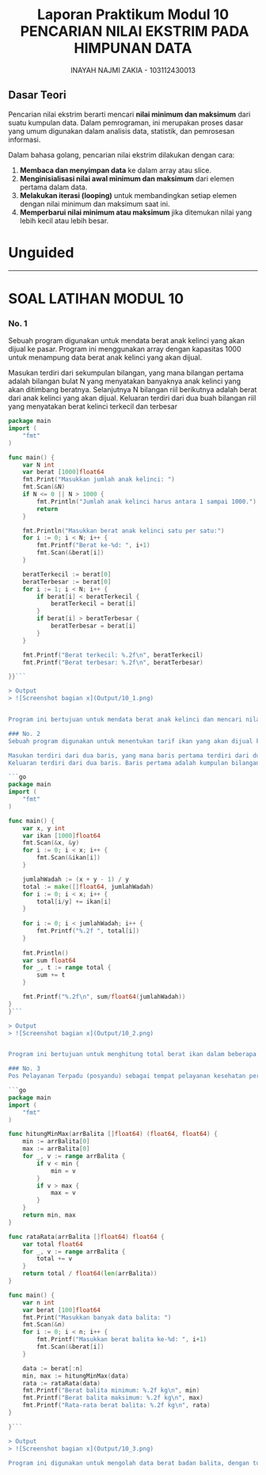 # <h1 align="center">Laporan Praktikum Modul 10 <br>  PENCARIAN NILAI EKSTRIM PADA HIMPUNAN DATA</h1>
<p align="center">INAYAH NAJMI ZAKIA - 103112430013</p>

## Dasar Teori
Pencarian nilai ekstrim berarti mencari **nilai minimum dan maksimum** dari suatu kumpulan data. Dalam pemrograman, ini merupakan proses dasar yang umum digunakan dalam analisis data, statistik, dan pemrosesan informasi.

Dalam bahasa golang, pencarian nilai ekstrim dilakukan dengan cara:
1. **Membaca dan menyimpan data** ke dalam array atau slice.
2. **Menginisialisasi nilai awal minimum dan maksimum** dari elemen pertama dalam data.
3. **Melakukan iterasi (looping)** untuk membandingkan setiap elemen dengan nilai minimum dan maksimum saat ini.
4. **Memperbarui nilai minimum atau maksimum** jika ditemukan nilai yang lebih kecil atau lebih besar.
# Unguided
___
# SOAL LATIHAN MODUL 10
### No. 1
Sebuah program digunakan untuk mendata berat anak kelinci yang akan dijual ke pasar. Program ini menggunakan array dengan kapasitas 1000 untuk menampung data berat anak kelinci yang akan dijual. 

Masukan terdiri dari sekumpulan bilangan, yang mana bilangan pertama adalah bilangan bulat N yang menyatakan banyaknya anak kelinci yang akan ditimbang beratnya. Selanjutnya N bilangan riil berikutnya adalah berat dari anak kelinci yang akan dijual. 
Keluaran terdiri dari dua buah bilangan riil yang menyatakan berat kelinci terkecil dan terbesar

```go
package main
import (
    "fmt"
)

func main() {
    var N int
    var berat [1000]float64
    fmt.Print("Masukkan jumlah anak kelinci: ")
    fmt.Scan(&N)
    if N <= 0 || N > 1000 {
        fmt.Println("Jumlah anak kelinci harus antara 1 sampai 1000.")
        return
    }

    fmt.Println("Masukkan berat anak kelinci satu per satu:")
    for i := 0; i < N; i++ {
        fmt.Printf("Berat ke-%d: ", i+1)
        fmt.Scan(&berat[i])
    }

    beratTerkecil := berat[0]
    beratTerbesar := berat[0]
    for i := 1; i < N; i++ {
        if berat[i] < beratTerkecil {
            beratTerkecil = berat[i]
        }
        if berat[i] > beratTerbesar {
            beratTerbesar = berat[i]
        }
    }

    fmt.Printf("Berat terkecil: %.2f\n", beratTerkecil)
    fmt.Printf("Berat terbesar: %.2f\n", beratTerbesar)

}}```

> Output
> ![Screenshot bagian x](Output/10_1.png)


Program ini bertujuan untuk mendata berat anak kelinci dan mencari nilai berat terkecil dan terbesar dari data tersebut. Pertama, pengguna diminta memasukkan jumlah anak kelinci (`N`) yang akan ditimbang. Nilai ini divalidasi agar tidak kurang dari 1 dan tidak lebih dari 1000 karena array `berat` hanya menampung maksimal 1000 data. Kemudian, program meminta pengguna menginput berat setiap anak kelinci satu per satu dan menyimpannya ke dalam array. Setelah semua data dimasukkan, program menginisialisasi dua variabel yaitu `beratTerkecil` dan `beratTerbesar` dengan nilai dari elemen pertama array. Proses pencarian nilai ekstrim dilakukan dengan cara membandingkan setiap elemen dalam array. Jika ditemukan nilai yang lebih kecil dari `beratTerkecil`, maka nilainya diperbarui. Begitu juga jika ditemukan nilai lebih besar dari `beratTerbesar`. Setelah iterasi selesai, program mencetak hasil berat terkecil dan terbesar dengan format dua angka di belakang koma.

### No. 2
Sebuah program digunakan untuk menentukan tarif ikan yang akan dijual ke pasar. Program ini menggunakan array dengan kapasitas 1000 untuk menampung data berat ikan yang akan dijual. 

Masukan terdiri dari dua baris, yang mana baris pertama terdiri dari dua bilangan bulat x dan y. Bilangan x menyatakan banyaknya ikan yang akan dijual, sedangkan y adalah banyaknya ikan yang akan dimasukan ke dalam wadah. Baris kedua terdiri dari sejumlah x bilangan riil yang menyatakan banyaknya ikan yang akan dijual. 
Keluaran terdiri dari dua baris. Baris pertama adalah kumpulan bilangan riil yang menyatakan total berat ikan di setiap wadah (jumlah wadah tergantung pada nilai x dan y, urutan ikan yang dimasukan ke dalam wadah sesuai urutan pada masukan baris ke-2). Baris kedua adalah sebuah bilangan riil yang menyatakan berat rata-rata ikan di setiap wadah.

```go
package main
import (
    "fmt"
)

func main() {
    var x, y int
    var ikan [1000]float64
    fmt.Scan(&x, &y)
    for i := 0; i < x; i++ {
        fmt.Scan(&ikan[i])
    }

    jumlahWadah := (x + y - 1) / y
    total := make([]float64, jumlahWadah)
    for i := 0; i < x; i++ {
        total[i/y] += ikan[i]
    }
    
    for i := 0; i < jumlahWadah; i++ {
        fmt.Printf("%.2f ", total[i])
    }
    
    fmt.Println()
    var sum float64
    for _, t := range total {
        sum += t
    }

    fmt.Printf("%.2f\n", sum/float64(jumlahWadah))
}
}```

> Output
> ![Screenshot bagian x](Output/10_2.png)


Program ini bertujuan untuk menghitung total berat ikan dalam beberapa wadah serta rata-rata berat per wadah. Pertama, pengguna memasukkan dua bilangan bulat yaitu `x` (jumlah ikan) dan `y` (jumlah ikan per wadah). Kemudian, pengguna memasukkan `x` buah bilangan riil sebagai berat ikan yang disimpan dalam array `ikan`. Jumlah wadah dihitung dengan rumus `(x + y - 1) / y` agar jika jumlah ikan tidak habis dibagi, tetap dibuat wadah tambahan. Setelah itu, program menjumlahkan berat ikan ke dalam wadah secara berurutan menggunakan `total[i/y] += ikan[i]`. Hasil total berat setiap wadah dicetak dalam satu baris. Selanjutnya, program menghitung jumlah seluruh berat dari semua wadah, lalu membaginya dengan jumlah wadah untuk mendapatkan rata-rata berat per wadah, dan mencetak hasilnya dengan dua angka di belakang koma.

### No. 3
Pos Pelayanan Terpadu (posyandu) sebagai tempat pelayanan kesehatan perlu mencatat data berat balita (dalam kg). Petugas akan memasukkan data tersebut ke dalam array. Dari data yang diperoleh akan dicari berat balita terkecil, terbesar, dan reratanya.

```go
package main
import (
    "fmt"
)

func hitungMinMax(arrBalita []float64) (float64, float64) {
    min := arrBalita[0]
    max := arrBalita[0]
    for _, v := range arrBalita {
        if v < min {
            min = v
        }
        if v > max {
            max = v
        }
    }
    return min, max
}

func rataRata(arrBalita []float64) float64 {
    var total float64
    for _, v := range arrBalita {
        total += v
    }
    return total / float64(len(arrBalita))
}

func main() {
    var n int
    var berat [100]float64
    fmt.Print("Masukkan banyak data balita: ")
    fmt.Scan(&n)
    for i := 0; i < n; i++ {
        fmt.Printf("Masukkan berat balita ke-%d: ", i+1)
        fmt.Scan(&berat[i])
    }

    data := berat[:n]
    min, max := hitungMinMax(data)
    rata := rataRata(data)
    fmt.Printf("Berat balita minimum: %.2f kg\n", min)
    fmt.Printf("Berat balita maksimum: %.2f kg\n", max)
    fmt.Printf("Rata-rata berat balita: %.2f kg\n", rata)
}

}```

> Output
> ![Screenshot bagian x](Output/10_3.png)

Program ini digunakan untuk mengolah data berat badan balita, dengan tujuan menghitung berat minimum, maksimum, dan rata-rata. Pertama, program meminta input jumlah balita (`n`), kemudian membaca berat masing-masing balita ke dalam array `berat` dengan kapasitas 100. Setelah itu, data berat diambil sebanyak `n` elemen menggunakan slicing (`data := berat[:n]`) dan dikirim ke dua fungsi. Fungsi `hitungMinMax` akan mencari nilai minimum dan maksimum dengan membandingkan setiap elemen array menggunakan loop, sedangkan fungsi `rataRata` menjumlahkan semua berat dan membaginya dengan jumlah elemen untuk memperoleh rata-rata. Hasil dari ketiga perhitungan tersebut ditampilkan dalam satuan kilogram dengan dua angka di belakang koma.